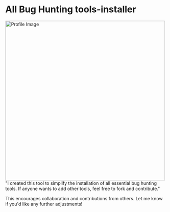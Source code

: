 # All Bug Hunting tools-installer
<img src="https://github.com/jokerexe01/tools-installer/blob/main/file-tEarbKLzNa6x4PtcGNzTL75b.png" alt="Profile Image" width="500"/>
"I created this tool to simplify the installation of all essential bug hunting tools. If anyone wants to add other tools, feel free to fork and contribute."

This encourages collaboration and contributions from others. Let me know if you'd like any further adjustments!
